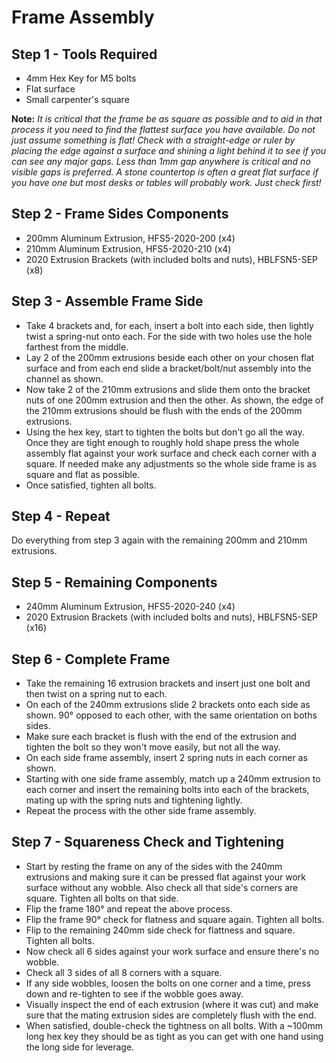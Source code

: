 # Frame Assembly

## Step 1 - Tools Required

- 4mm Hex Key for M5 bolts
- Flat surface
- Small carpenter's square

**Note:** *It is critical that the frame be as square as possible and to aid in that process it you need to find the flattest surface you have available. Do not just assume something is flat! Check with a straight-edge or ruler by placing the edge against a surface and shining a light behind it to see if you can see any major gaps. Less than 1mm gap anywhere is critical and no visible gaps is preferred. A stone countertop is often a great flat surface if you have one but most desks or tables will probably work. Just check first!*

<!-- - 240mm Aluminum Extrusion, HFS5-2020-240 (x4) -->

## Step 2 - Frame Sides Components

- 200mm Aluminum Extrusion, HFS5-2020-200 (x4)
- 210mm Aluminum Extrusion, HFS5-2020-210 (x4)
- 2020 Extrusion Brackets (with included bolts and nuts), HBLFSN5-SEP (x8)

## Step 3 - Assemble Frame Side

- Take 4 brackets and, for each, insert a bolt into each side, then lightly twist a spring-nut onto each. For the side with two holes use the hole farthest from the middle.
- Lay 2 of the 200mm extrusions beside each other on your chosen flat surface and from each end slide a bracket/bolt/nut assembly into the channel as shown.
- Now take 2 of the 210mm extrusions and slide them onto the bracket nuts of one 200mm extrusion and then the other. As shown, the edge of the 210mm extrusions should be flush with the ends of the 200mm extrusions.
- Using the hex key, start to tighten the bolts but don't go all the way. Once they are tight enough to roughly hold shape press the whole assembly flat against your work surface and check each corner with a square. If needed make any adjustments so the whole side frame is as square and flat as possible.
- Once satisfied, tighten all bolts.

## Step 4 - Repeat

Do everything from step 3 again with the remaining 200mm and 210mm extrusions.

## Step 5 - Remaining Components

- 240mm Aluminum Extrusion, HFS5-2020-240 (x4)
- 2020 Extrusion Brackets (with included bolts and nuts), HBLFSN5-SEP (x16)

## Step 6 - Complete Frame

- Take the remaining 16 extrusion brackets and insert just one bolt and then twist on a spring nut to each.
- On each of the 240mm extrusions slide 2 brackets onto each side as shown. 90&deg; opposed to each other, with the same orientation on boths sides.
- Make sure each bracket is flush with the end of the extrusion and tighten the bolt so they won't move easily, but not all the way.
- On each side frame assembly, insert 2 spring nuts in each corner as shown.
- Starting with one side frame assembly, match up a 240mm extrusion to each corner and insert the remaining bolts into each of the brackets, mating up with the spring nuts and tightening lightly.
- Repeat the process with the other side frame assembly.

## Step 7 - Squareness Check and Tightening

- Start by resting the frame on any of the sides with the 240mm extrusions and making sure it can be pressed flat against your work surface without any wobble. Also check all that side's corners are square. Tighten all bolts on that side.
- Flip the frame 180&deg; and repeat the above process.
- Flip the frame 90&deg; check for flatness and square again. Tighten all bolts.
- Flip to the remaining 240mm side check for flattness and square. Tighten all bolts.
- Now check all 6 sides against your work surface and ensure there's no wobble.
- Check all 3 sides of all 8 corners with a square.
- If any side wobbles, loosen the bolts on one corner and a time, press down and re-tighten to see if the wobble goes away.
- Visually inspect the end of each extrusion (where it was cut) and make sure that the mating extrusion sides are completely flush with the end.
- When satisfied, double-check the tightness on all bolts. With a ~100mm long hex key they should be as tight as you can get with one hand using the long side for leverage.

